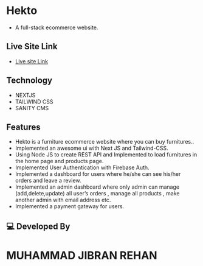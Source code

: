 # Hekto 
- A full-stack ecommerce website.

## Live Site Link
- [Live site Link](https://heiko-31fbb.web.app/)

## Technology

- NEXTJS
- TAILWIND CSS
- SANITY CMS

## Features

- Hekto  is a furniture ecommerce website  where you can buy furnitures..
- Implemented an awesome ui with Next JS and Tailwind-CSS.
- Using Node JS to create REST API and Implemented to load furnitures in the home page and products page.
- Implemented User Authentication with Firebase Auth.
- Implemented a dashboard for users where he/she can see his/her orders and leave a review.
- Implemented an admin dashboard where only admin can manage (add,delete,update) all user’s orders , manage all products , make another admin with email address etc.
- Implemented a payment gateway for users.

## 💻 Developed By
# MUHAMMAD JIBRAN REHAN
